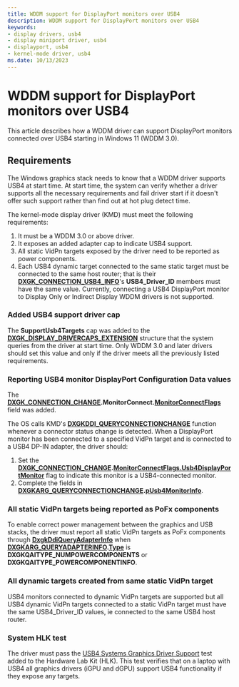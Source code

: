 ```yaml
---
title: WDDM support for DisplayPort monitors over USB4
description: WDDM support for DisplayPort monitors over USB4
keywords:
- display drivers, usb4
- display miniport driver, usb4
- displayport, usb4
- kernel-mode driver, usb4
ms.date: 10/13/2023
---
```


# WDDM support for DisplayPort monitors over USB4

This article describes how a WDDM driver can support DisplayPort monitors connected over USB4 starting in Windows 11 (WDDM 3.0).

## Requirements

The Windows graphics stack needs to know that a WDDM driver supports USB4 at start time. At start time, the system can verify whether a driver supports all the necessary requirements and fail driver start if it doesn't offer such support rather than find out at hot plug detect time.

The kernel-mode display driver (KMD) must meet the following requirements:

1. It must be a WDDM 3.0 or above driver.
2. It exposes an added adapter cap to indicate USB4 support.
3. All static VidPn targets exposed by the driver need to be reported as power components.
4. Each USB4 dynamic target connected to the same static target must be connected to the same host router; that is their [**DXGK_CONNECTION_USB4_INFO**](/windows-hardware/drivers/ddi/d3dkmddi/ns-d3dkmddi-dxgk_connection_usb4_info)'s **USB4_Driver_ID** members must have the same value. Currently, connecting a USB4 DisplayPort monitor to Display Only or Indirect Display WDDM drivers is not supported.

### Added USB4 support driver cap

The **SupportUsb4Targets** cap was added to the [**DXGK_DISPLAY_DRIVERCAPS_EXTENSION**](/windows-hardware/drivers/ddi/d3dkmddi/ns-d3dkmddi-_dxgk_display_drivercaps_extension) structure that the system queries from the driver at start time. Only WDDM 3.0 and later drivers should set this value and only if the driver meets all the previously listed requirements.

### Reporting USB4 monitor DisplayPort Configuration Data values

The **[DXGK_CONNECTION_CHANGE](/windows-hardware/drivers/ddi/d3dkmddi/ns-d3dkmddi-_dxgk_connection_change).MonitorConnect.[MonitorConnectFlags](/windows-hardware/drivers/ddi/d3dkmddi/ns-d3dkmddi-dxgk_connection_monitor_connect_flags)** field was added.

The OS calls KMD's [**DXGKDDI_QUERYCONNECTIONCHANGE**](/windows-hardware/drivers/ddi/d3dkmddi/nc-d3dkmddi-dxgkddi_queryconnectionchange) function whenever a connector status change is detected. When a DisplayPort monitor has been connected to a specified VidPn target and is connected to a USB4 DP-IN adapter, the driver should:

1. Set the **[DXGK_CONNECTION_CHANGE](/windows-hardware/drivers/ddi/d3dkmddi/ns-d3dkmddi-_dxgk_connection_change).[MonitorConnectFlags.Usb4DisplayPortMonitor](/windows-hardware/drivers/ddi/d3dkmddi/ns-d3dkmddi-dxgk_connection_monitor_connect_flags)** flag to indicate this monitor is a USB4-connected monitor.
2. Complete the fields in **[DXGKARG_QUERYCONNECTIONCHANGE](/windows-hardware/drivers/ddi/d3dkmddi/ns-d3dkmddi-_dxgkarg_queryconnectionchange).[pUsb4MonitorInfo](/windows-hardware/drivers/ddi/d3dkmddi/ns-d3dkmddi-dxgk_connection_usb4_info)**.

### All static VidPn targets being reported as PoFx components

To enable correct power management between the graphics and USB stacks, the driver must report all static VidPn targets as PoFx components through [**DxgkDdiQueryAdapterInfo**](/windows-hardware/drivers/ddi/d3dkmddi/nc-d3dkmddi-dxgkddi_queryadapterinfo) when **[DXGKARG_QUERYADAPTERINFO](/windows-hardware/drivers/ddi/d3dkmddi/ns-d3dkmddi-_dxgkarg_queryadapterinfo).[Type](/windows-hardware/drivers/ddi/d3dkmddi/ne-d3dkmddi-_dxgk_queryadapterinfotype)** is **DXGKQAITYPE_NUMPOWERCOMPONENTS** or **DXGKQAITYPE_POWERCOMPONENTINFO**.

### All dynamic targets created from same static VidPn target

USB4 monitors connected to dynamic VidPn targets are supported but all USB4 dynamic VidPn targets connected to a static VidPn target must have the same USB4_Driver_ID values, ie connected to the same USB4 host router.

### System HLK test

The driver must pass the [USB4 Systems Graphics Driver Support](/windows-hardware/test/hlk/testref/6ad59683-3b1d-4f90-abae-cd41fd6b250a) test added to the Hardware Lab Kit (HLK). This test verifies that on a laptop with USB4 all graphics drivers (iGPU and dGPU) support USB4 functionality if they expose any targets.
